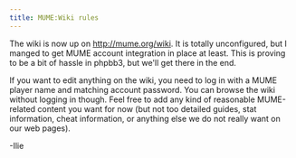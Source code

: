```yaml
---
title: MUME:Wiki rules
---
```


The wiki is now up on <http://mume.org/wiki>. It is totally
unconfigured, but I manged to get MUME account integration in place at
least. This is proving to be a bit of hassle in phpbb3, but we'll get
there in the end.

If you want to edit anything on the wiki, you need to log in with a MUME
player name and matching account password. You can browse the wiki
without logging in though. Feel free to add any kind of reasonable
MUME-related content you want for now (but not too detailed guides, stat
information, cheat information, or anything else we do not really want
on our web pages).

-Ilie